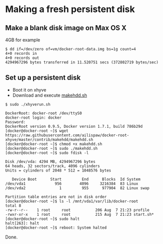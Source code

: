 # Making a fresh persistent disk

## Make a blank disk image on Max OS X

4GB for example

```
$ dd if=/dev/zero of=vm/docker-root-data.img bs=1g count=4
4+0 records in
4+0 records out
4294967296 bytes transferred in 11.520751 secs (372802719 bytes/sec)
```

## Set up a persistent disk

- Boot it on xhyve
- Download and execute [makehdd.sh](https://github.com/ailispaw/docker-root-xhyve/blob/master/contrib/makehdd/makehdd.sh)

```
$ sudo ./xhyverun.sh

DockerRoot: docker-root /dev/ttyS0
docker-root login: docker
Password: 
DockerRoot version 0.9.5, Docker version 1.7.1, build 786b29d
[docker@docker-root ~]$ wget https://raw.githubusercontent.com/ailispaw/docker-root-xhyve/master/contrib/makehdd/makehdd.sh
[docker@docker-root ~]$ chmod +x makehdd.sh
[docker@docker-root ~]$ sudo ./makehdd.sh
[docker@docker-root ~]$ sudo fdisk -l

Disk /dev/vda: 4294 MB, 4294967296 bytes
64 heads, 32 sectors/track, 4096 cylinders
Units = cylinders of 2048 * 512 = 1048576 bytes

   Device Boot      Start         End      Blocks  Id System
/dev/vda1             956        4096     3216384  83 Linux
/dev/vda2               1         955      977904  82 Linux swap

Partition table entries are not in disk order
[docker@docker-root ~]$ ls -l /mnt/vda1/var/lib/docker-root
total 8
-rw-r--r--    1 root     root           206 Aug  7 21:23 profile
-rwxr-xr-x    1 root     root           215 Aug  7 21:23 start.sh*
[docker@docker-root ~]$ sudo halt
halt[263]: halt
[docker@docker-root ~]$ reboot: System halted
```

Done.
